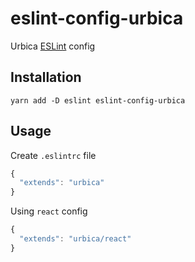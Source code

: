 # eslint-config-urbica

Urbica [ESLint](https://eslint.org/) config

## Installation

```shell
yarn add -D eslint eslint-config-urbica
```

## Usage

Create `.eslintrc` file

```js
{
  "extends": "urbica"
}
```

Using `react` config
```js
{
  "extends": "urbica/react"
}
``` 
